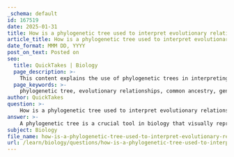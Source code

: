 ```yaml
---
_schema: default
id: 167519
date: 2025-01-31
title: How is a phylogenetic tree used to interpret evolutionary relationships?
article_title: How is a phylogenetic tree used to interpret evolutionary relationships?
date_format: MMM DD, YYYY
post_on_text: Posted on
seo:
  title: QuickTakes | Biology
  page_description: >-
    This content explains the use of phylogenetic trees in interpreting evolutionary relationships among species, detailing how common ancestry, genetic similarity, and branch lengths contribute to our understanding of evolution.
  page_keywords: >-
    phylogenetic tree, evolutionary relationships, common ancestry, genetic analysis, species divergence, branch lengths, rooted trees, unrooted trees, biodiversity, conservation efforts
author: QuickTakes
question: >-
    How is a phylogenetic tree used to interpret evolutionary relationships?
answer: >-
    A phylogenetic tree is a crucial tool in biology that visually represents the evolutionary relationships among various biological species. It is constructed based on genetic, morphological, and fossil data, allowing researchers to interpret how species are related through common ancestry.\n\n### Interpretation of Phylogenetic Trees\n\n1. **Common Ancestry**: Each branch point, or node, in a phylogenetic tree represents a common ancestor from which descendant species diverged. By analyzing the placement of species on the tree, scientists can determine which species share a more recent common ancestor, indicating a closer evolutionary relationship. For example, if humans and chimpanzees are placed closer together on the tree than either is to gorillas, it suggests that humans and chimpanzees share a more recent common ancestor.\n\n2. **Degree of Relatedness**: The proximity of species on the tree reflects their genetic similarity. Species that are closer together on the tree are generally more closely related than those that are further apart. This can be quantified through genetic analysis, where the number of genetic differences can indicate the evolutionary distance between species.\n\n3. **Branch Lengths**: In some phylogenetic trees, the lengths of the branches can represent the amount of evolutionary change or the time elapsed since the divergence of species. Longer branches may indicate more significant evolutionary changes or longer periods since the common ancestor, while shorter branches suggest less change or more recent divergence.\n\n4. **Rooted vs. Unrooted Trees**: Phylogenetic trees can be either rooted or unrooted. A rooted tree provides a clear direction of evolution, showing the lineage from a common ancestor to the present species. In contrast, an unrooted tree focuses solely on the relationships among species without implying a specific lineage, which can be useful for understanding relationships without the constraints of a defined evolutionary path.\n\n### Importance of Phylogenetic Trees\n\nPhylogenetic trees are essential for several reasons:\n\n- **Understanding Evolutionary Relationships**: They help elucidate patterns of speciation and adaptation, providing insights into how different species evolved over time.\n\n- **Studying Biodiversity**: By illustrating the evolutionary pathways that led to the current diversity of life, phylogenetic trees assist researchers in understanding the mechanisms that drive evolution.\n\n- **Informing Conservation Efforts**: Knowledge of evolutionary relationships can guide conservation strategies by identifying which species are more closely related and may share similar ecological roles, thus aiding in the preservation of biodiversity.\n\nIn summary, phylogenetic trees are invaluable for interpreting evolutionary relationships, allowing scientists to visualize and understand the complex web of life and its history.
subject: Biology
file_name: how-is-a-phylogenetic-tree-used-to-interpret-evolutionary-relationships.md
url: /learn/biology/questions/how-is-a-phylogenetic-tree-used-to-interpret-evolutionary-relationships
---
```


&nbsp;
